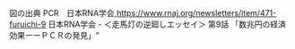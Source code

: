 図の出典
PCR　日本RNA学会,https://www.rnaj.org/newsletters/item/471-furuichi-9
日本RNA学会 - ＜走馬灯の逆廻しエッセイ＞ 第9話 「数兆円の経済効果ーーＰＣＲの発見」"

